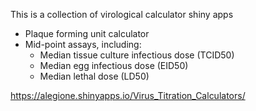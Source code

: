 This is a collection of virological calculator shiny apps
  + Plaque forming unit calculator
  + Mid-point assays, including:
    + Median tissue culture infectious dose (TCID50)
    + Median egg infectious dose (EID50)
    + Median lethal dose (LD50)

https://alegione.shinyapps.io/Virus_Titration_Calculators/
